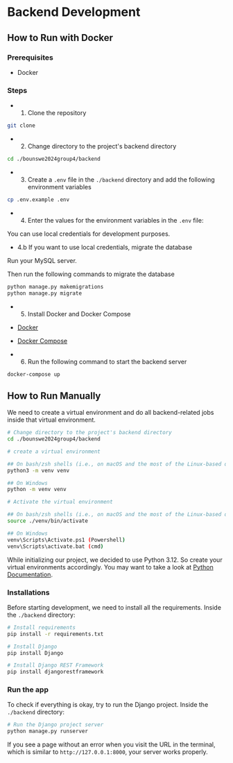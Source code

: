 # Backend Development

## How to Run with Docker

### Prerequisites

- Docker
  
### Steps

- 1. Clone the repository

```bash
git clone
```

- 2. Change directory to the project's backend directory

```bash
cd ./bounswe2024group4/backend
```

- 3. Create a `.env` file in the `./backend` directory and add the following environment variables

```bash
cp .env.example .env
```

- 4. Enter the values for the environment variables in the `.env` file:


You can use local credentials for development purposes.

- 4.b If you want to use local credentials, migrate the database

Run your MySQL server.

Then run the following commands to migrate the database

```bash
python manage.py makemigrations
python manage.py migrate
```

- 5. Install Docker and Docker Compose

- [Docker](https://docs.docker.com/get-docker/)
- [Docker Compose](https://docs.docker.com/compose/install/)

- 6. Run the following command to start the backend server

```bash
docker-compose up
```

## How to Run Manually

We need to create a virtual environment and do all backend-related jobs inside that virtual environment.

```bash
# Change directory to the project's backend directory
cd ./bounswe2024group4/backend

# create a virtual environment

## On bash/zsh shells (i.e., on macOS and the most of the Linux-based distros)
python3 -m venv venv

## On Windows
python -m venv venv

# Activate the virtual environment

## On bash/zsh shells (i.e., on macOS and the most of the Linux-based distros)
source ./venv/bin/activate

## On Windows
venv\Scripts\Activate.ps1 (Powershell)
venv\Scripts\activate.bat (cmd)
```

While initializing our project, we decided to use Python 3.12. So create your virtual environments accordingly.
You may want to take a look at [Python Documentation](https://docs.python.org/3/library/venv.html).

### Installations

Before starting development, we need to install all the requirements. Inside the `./backend` directory:

```bash
# Install requirements
pip install -r requirements.txt
```


```bash
# Install Django
pip install Django

# Install Django REST Framework
pip install djangorestframework
```

### Run the app

To check if everything is okay, try to run the Django project. Inside the `./backend` directory:

```bash
# Run the Django project server
python manage.py runserver
```

If you see a page without an error when you visit the URL in the terminal, which is similar to `http://127.0.0.1:8000`, your server works properly.

